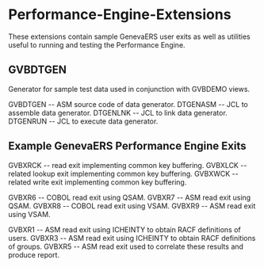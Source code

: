 # Performance-Engine-Extensions

These extensions contain sample GenevaERS user exits as well as utilities useful to running and testing the Performance Engine.

## GVBDTGEN

Generator for sample test data used in conjunction with GVBDEMO views.

GVBDTGEN -- ASM source code of data generator.
DTGENASM -- JCL to assemble data generator.
DTGENLNK -- JCL to link data generator.
DTGENRUN -- JCL to execute data generator.

## Example GenevaERS Performance Engine Exits

GVBXRCK  -- read exit implementing common key buffering.
GVBXLCK  -- related lookup exit implementing common key buffering.
GVBXWCK  -- related write exit implementing common key buffering.

GVBXR6   -- COBOL read exit using QSAM.
GVBXR7   -- ASM read exit using QSAM.
GVBXR8   -- COBOL read exit using VSAM.
GVBXR9   -- ASM read exit using VSAM.

GVBXR1   -- ASM read exit using ICHEINTY to obtain RACF definitions of users.
GVBXR3   -- ASM read exit using ICHEINTY to obtain RACF definitions of groups.
GVBXR5   -- ASM read exit used to correlate these results and produce report.

